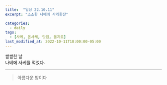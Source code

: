 ```yaml
---
title:  "일상 22.10.11"
excerpt: "소소한 나베에 사케한잔"

categories:
  - daily
tags:
  - [사케, 온사케, 맛집, 을지로]
last_modified_at: 2022-10-11T18:00:00-05:00
---
```


쌀쌀한 날  
나베에 사케를 먹었다.  
  
- - - 
> 아름다운
> 밤이다
